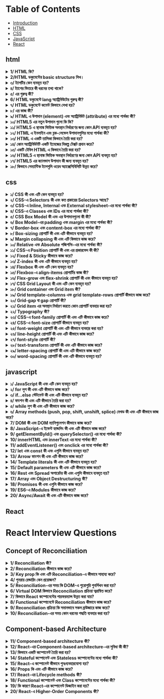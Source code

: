 # Table of Contents

- [Introduction](#introduction)
- [HTML](#html)
- [CSS](#css)
- [JavaScript](#javascript)
- [React](#React)

## html
<details>
  <summary><strong>1/ HTML কি?</strong></summary>
  <p>উত্তর : HTML এর পুর্ণরুপ হল HyperText Markup Language. এটি ওয়েব পেইজ তৈরি এবং গঠন করার জন্য ব্যবহৃত একটি মার্কআপ ভাষা। 
  HTML মুলত ওয়েবপেইজের বিষয়বস্তু যেমন পাঠ্য, চিত্র, লিঙ্ক, এবং অন্যান্য মিডিয়া উপাদানগুলি নির্ধারণ করতে ব্যবহৃত হয়। HTML কোডটি ট্যাগ এবং অ্যাট্রিবিউটের সমন্বয়ে গঠিত, যা ব্রাউজারকে বলে দেয় কীভাবে একটি ওয়েবপেইজ বিভিন্ন অংশ প্রদর্শন করতে হবে। HTML একটি স্ট্যাটিক ভাষা, অর্থাৎ এটি ওয়েবপেইজ স্থায়ী গঠন এবং বিষয়বস্তু নির্ধারণ করে। 
  </p>
</details>

<details>
  <summary><strong>2/HTML ডকুমেন্টের basic structure লিখ।</strong></summary>
  <p>উত্তর :  

                <!DOCTYPE html>
                <html lang="en">
                <head>
                    <meta charset="UTF-8">
                    <meta name="viewport" content="width=device-width, initial-scale=1.0">
                    <title>Document Title</title>
                </head>
                <body>
                    <h1>Welcome to HTML</h1>
                    <p>This is a basic HTML document structure.</p>
                </body>
                </html></p>
</details>


<details>
  <summary><strong>৩/ <!DOCTYPE html> ট্যাগটির কেন ব্যবহৃত হয়?</strong></summary>
  <p> উত্তর : <!DOCTYPE html> ট্যাগটি ব্রাউজারকে জানায় যে ডকুমেন্টটি HTML5 ভাষায় লেখা হয়েছে। এটি ব্রাউজারকে ডকুমেন্টটি সঠিকভাবে এবং স্ট্যান্ডার্ড মোডে রেন্ডার করতে সহায়তা করে।</p>
</details>

<details>
  <summary><strong>৪/ <head> ট্যাগের ভিতরে কী ধরনের তথ্য থাকে?</strong></summary>
  <p> উত্তর : <head> ট্যাগের ভিতরে থাকে মেটা-তথ্য যেমন চরসেট(charset), ভিউপোর্ট সেটিংস, শিরোনাম, এবং স্টাইলশিট এবং স্ক্রিপ্ট লিঙ্ক।</p>
</details>

<details>
  <summary><strong>৫/ <meta charset="UTF-8"> এর গুরুত্ব কী?</strong></summary>
  <p> উত্তর :<meta charset="UTF-8"> ডকুমেন্টের চরসেট(charset) নির্ধারণ করে যা ইউনিকোড ব্যবহার করে। এটি নিশ্চিত করে যে ডকুমেন্টে বিভিন্ন ভাষার বিশেষ অক্ষরগুলি সঠিকভাবে প্রদর্শিত হবে।</p>
</details>
<details>
  <summary><strong>6/ HTML ডকুমেন্টে lang অ্যাট্রিবিউটের গুরুত্ব কী?</strong></summary>
  <p> উত্তর :lang অ্যাট্রিবিউটটি ডকুমেন্টের ভাষা নির্ধারণ করে যা ব্রাউজার এবং স্ক্রিন রিডারগুলির জন্য উপকারী। এটি সার্চ ইঞ্জিন অপটিমাইজেশনেও সহায়ক।</p>
</details>
<details>
  <summary><strong>৭/ HTML ডকুমেন্টে কমেন্ট কিভাবে লেখা হয়?</strong></summary>
  <p> উত্তর : HTML ডকুমেন্টে কমেন্ট লেখার জন্য নিচের ফরম্যাট ব্যবহার করা হয়:
	                              <!-- এটি একটি কমেন্ট -->
HTML কমেন্ট শুরু হয় <!-- দিয়ে এবং শেষ হয় --> দিয়ে।এই দুটি চিহ্নের মধ্যে যা কিছু লেখা হয়, তা ব্রাউজার ব্যবহারকারীকে দেখানো হয় না।</p>
</details>
<details>
  <summary><strong>৮/<metaname="viewport" content="width=device-width, initial-scale=1.0"> এর কাজ কী?</strong></summary>
  <p> উত্তর : এই <meta> ট্যাগটি মোবাইল ডিভাইসে ডকুমেন্টের স্কেলিং এবং প্রস্থ নিয়ন্ত্রণ করে, যা রেস্পন্সিভ ডিজাইনের জন্য অত্যন্ত গুরুত্বপূর্ণ।</p>
</details>
<details>
  <summary><strong>৯/ HTML এ উপাদান (element) এবং অ্যাট্রিবিউট (attribute) এর মধ্যে পার্থক্য কী?</strong></summary>
  <p>উত্তর : 

                        উপাদান (Element):
                        সংজ্ঞা: HTML ডকুমেন্টের বিল্ডিং ব্লক। এটি একটি শুরু ট্যাগ, বিষয়বস্তু, এবং একটি শেষ ট্যাগ নিয়ে গঠিত।
                        উদাহরণ: <p>এই একটি প্যারাগ্রাফ।</p>
                        এখানে <p> শুরু ট্যাগ, এই একটি প্যারাগ্রাফ। বিষয়বস্তু, এবং </p> শেষ ট্যাগ।
                        প্রকারভেদ:
                        ব্লক লেভেল উপাদান: <div>, <p>, <h1>, ইত্যাদি।
                        ইনলাইন উপাদান: <span>, <a>, <img>, ইত্যাদি।
                        অ্যাট্রিবিউট (Attribute):
                        সংজ্ঞা: HTML উপাদানগুলির অতিরিক্ত তথ্য প্রদান করে। এগুলি শুরু ট্যাগে নির্দিষ্ট করা হয় এবং সাধারণত নাম-মান জোড়া আকারে থাকে।
                        উদাহরণ: <a href="https://www.example.com" target="_blank">Visit Example</a>
                        এখানে href এবং target অ্যাট্রিবিউট, এবং তাদের মান যথাক্রমে "https://www.example.com" এবং "_blank"।</p>
</details>
<details>
  <summary><strong>১০/  HTML5 এর নতুন উপাদান গুলো কি কি?</strong></summary>
  <p>উত্তর : HTML5 এর নতুন উপাদানগুলোর নাম:
  <ul>
    <li><code>&lt;article&gt;</code></li>
    <li><code>&lt;section&gt;</code></li>
    <li><code>&lt;nav&gt;</code></li>
    <li><code>&lt;aside&gt;</code></li>
    <li><code>&lt;header&gt;</code></li>
    <li><code>&lt;footer&gt;</code></li>
    <li><code>&lt;main&gt;</code></li>
    <li><code>&lt;figure&gt;</code></li>
    <li><code>&lt;figcaption&gt;</code></li>
    <li><code>&lt;mark&gt;</code></li>
    <li><code>&lt;time&gt;</code></li>
    <li><code>&lt;progress&gt;</code></li>
    <li><code>&lt;meter&gt;</code></li>
    <li><code>&lt;summary&gt;</code></li>
    <li><code>&lt;details&gt;</code></li>
  </ul>
  </p>
</details>

<details>
  <summary><strong>১১/ HTML5 এ স্থানাঙ্ক ভিত্তিক অবস্থান নির্ধারণের জন্য কোন API ব্যবহৃত হয়? </strong></summary>
  <p>উত্তর: জিওলোকেশন API।</p>
</details>
<details>
  <summary><strong>১২/ HTML এ ইনলাইন এবং ব্লক-লেভেল উপাদানগুলির মধ্যে পার্থক্য কী?</strong></summary>
  <p>উত্তর : 
  </p>
  <p><strong>ইনলাইন উপাদান (Inline Elements):</strong></p>
  <ul>
    <li>সংজ্ঞা: ইনলাইন উপাদানগুলি একটি লাইনের মধ্যে থাকে এবং শুধুমাত্র যতটুকু প্রয়োজন ততটুকু জায়গা নেয়।</li>
    <li>ডিসপ্লে প্রপার্টি: <code>display: inline;</code></li>
    <li>লাইনের পরিবর্তন: ইনলাইন উপাদানগুলি নতুন লাইন শুরু করে না।</li>
    <li>আনুষঙ্গিক উপাদান: ইনলাইন উপাদানগুলির মধ্যে শুধুমাত্র ইনলাইন বা টেক্সট উপাদান থাকতে পারে।</li>
    <li>উদাহরণ: <code>&lt;span&gt;</code>, <code>&lt;a&gt;</code>, <code>&lt;img&gt;</code>, <code>&lt;strong&gt;</code>, <code>&lt;em&gt;</code></li>
    <li>স্টাইলিং: ইনলাইন উপাদানগুলির প্রস্থ বা উচ্চতা পরিবর্তন করা যায় না।</li>
  </ul>
  <p><strong>ব্লক-লেভেল উপাদান (Block-level Elements):</strong></p>
  <ul>
    <li>সংজ্ঞা: ব্লক-লেভেল উপাদানগুলি একটি সম্পূর্ণ লাইনের জায়গা নেয় এবং নতুন লাইন শুরু করে।</li>
    <li>ডিসপ্লে প্রপার্টি: <code>display: block;</code></li>
    <li>লাইনের পরিবর্তন: প্রতিটি ব্লক-লেভেল উপাদান নতুন লাইন শুরু করে।</li>
    <li>আনুষঙ্গিক উপাদান: ব্লক-লেভেল উপাদানগুলির মধ্যে অন্যান্য ব্লক-লেভেল বা ইনলাইন উপাদান থাকতে পারে।</li>
    <li>উদাহরণ: <code>&lt;div&gt;</code>, <code>&lt;p&gt;</code>, <code>&lt;h1&gt;</code> - <code>&lt;h6&gt;</code>, <code>&lt;ul&gt;</code>, <code>&lt;ol&gt;</code>, <code>&lt;li&gt;</code></li>
    <li>স্টাইলিং: ব্লক-লেভেল উপাদানগুলির প্রস্থ এবং উচ্চতা পরিবর্তন করা যায়।</li>
  </ul>
</details>

<details>
  <summary><strong>১৩/ HTML এ একটি তালিকা কিভাবে তৈরি করা হয়?</strong></summary>
  <p>উত্তর: একটি আনঅর্ডারড তালিকার জন্য <code>&lt;ul&gt;</code> এবং <code>&lt;li&gt;</code>, এবং একটি অর্ডারড তালিকার জন্য <code>&lt;ol&gt;</code> এবং <code>&lt;li&gt;</code> ট্যাগ ব্যবহার করা হয়।</p>
</details>

<details>
  <summary><strong>১৪/ কোন অ্যাট্রিবিউটটি একটি ইমেজের বিকল্প টেক্সট প্রদান করে?</strong></summary>
  <p>উত্তর: <code>alt</code> অ্যাট্রিবিউট।</p>
</details>

<details>
  <summary><strong>১৫/ একটি টেবিল HTML এ কিভাবে তৈরি করা হয়?</strong></summary>
  <p>উত্তর: <code>&lt;table&gt;</code>, <code>&lt;tr&gt;</code>, <code>&lt;td&gt;</code>, <code>&lt;th&gt;</code> ট্যাগগুলি ব্যবহার করে।</p>
  <table>
    <tr>
      <th>নাম</th>
      <th>বয়স</th>
      <th>শহর</th>
    </tr>
    <tr>
      <td>আহমেদ</td>
      <td>২৫</td>
      <td>ঢাকা</td>
    </tr>
    <tr>
      <td>সারা</td>
      <td>২২</td>
      <td>চট্টগ্রাম</td>
    </tr>
  </table>
</details>
<details>
  <summary><strong>১৬/ HTML5 এ স্থানাঙ্ক ভিত্তিক অবস্থান নির্ধারণের জন্য কোন API ব্যবহৃত হয়?</strong></summary>
  <p>উত্তর: জিওলোকেশন API।</p>
</details>

<details>
  <summary><strong>১৭/ HTML5 এর ক্যানভাস উপাদান কী জন্য ব্যবহৃত হয়?</strong></summary>
  <p>উত্তর: 2D গ্রাফিক্স এবং অ্যানিমেশন আঁকতে।</p>
</details>

<details>
  <summary><strong>১৮/ কিভাবে সেম্যান্টিক ট্যাগগুলি ওয়েব অ্যাক্সেসিবিলিটি উন্নত করে?</strong></summary>
  <p>উত্তর: 
    সেম্যান্টিক ট্যাগগুলি ওয়েব অ্যাক্সেসিবিলিটি উন্নত করে বিভিন্ন উপায়ে, যার মধ্যে রয়েছে:
  </p>
  <ul>
    <li><strong>স্ক্রিন রিডারের জন্য ওয়েবসাইটের কাঠামো স্পষ্ট করা:</strong> সেম্যান্টিক ট্যাগগুলি স্ক্রিন রিডারকে বলে যে ওয়েবপৃষ্ঠার বিভিন্ন অংশ কী কাজ করে। উদাহরণস্বরূপ, একটি <code>&lt;h1&gt;</code> ট্যাগ স্ক্রিন রিডারকে বলে যে এটি একটি শিরোনাম, যখন একটি <code>&lt;p&gt;</code> ট্যাগ স্ক্রিন রিডারকে বলে যে এটি একটি অনুচ্ছেদ। এটি ব্যবহারকারীদের ওয়েবপৃষ্ঠার বিষয়বস্তু আরও সহজে বুঝতে এবং নেভিগেট করতে সাহায্য করে।</li>
    <li><strong>সার্চ ইঞ্জিন অপ্টিমাইজেশন (SEO) উন্নত করা:</strong> সেম্যান্টিক ট্যাগগুলি সার্চ ইঞ্জিনগুলিকে বুঝতে সাহায্য করে যে ওয়েবপৃষ্ঠাটি কিসের সম্পর্কে। এটি ওয়েবসাইটটিকে প্রাসঙ্গিক অনুসন্ধানের ফলাফলে বৃদ্ধি করতে সাহায্য করে।</li>
    <li><strong>সহজেই বোঝার জন্য ওয়েবসাইট তৈরি করা:</strong> সেম্যান্টিক ট্যাগগুলি ব্যবহার করার ফলে ওয়েবসাইটগুলি আরও সহজে বোঝা যায়, এমনকি যারা HTML বা CSS-এর সাথে পরিচিত নন। এটি বিভিন্ন দক্ষতা স্তরের ব্যবহারকারীদের জন্য ওয়েবসাইটগুলি আরও অ্যাক্সেসযোগ্য করে তোলে।</li>
  </ul>
  <p>সেম্যান্টিক ট্যাগগুলির কিছু নির্দিষ্ট উদাহরণ যা ওয়েব অ্যাক্সেসিবিলিটি উন্নত করতে ব্যবহার করা যেতে পারে তার মধ্যে রয়েছে:</p>
  <ul>
    <li><code>&lt;h1&gt;</code> থেকে <code>&lt;h6&gt;</code>: শিরোনামগুলি নির্দেশ করতে।</li>
    <li><code>&lt;p&gt;</code>: অনুচ্ছেদগুলি নির্দেশ করতে।</li>
    <li><code>&lt;a&gt;</code>: হাইপারলিঙ্কগুলি নির্দেশ করতে।</li>
    <li><code>&lt;img&gt;</code>: চিত্রগুলি নির্দেশ করতে।</li>
    <li><code>&lt;table&gt;</code>: সারণিগুলি নির্দেশ করতে।</li>
    <li><code>&lt;ul&gt;</code> এবং <code>&lt;ol&gt;</code>: তালিকাগুলি নির্দেশ করতে।</li>
  </ul>
  <p>সেম্যান্টিক ট্যাগগুলি ব্যবহার করা ওয়েব অ্যাক্সেসিবিলিটি উন্নত করার একটি সহজ উপায়। এগুলি ব্যবহারকারীদের জন্য ওয়েবসাইটগুলি আরও সহজে বোঝা এবং ব্যবহার করা যায় তা নিশ্চিত করতে সাহায্য করে।</p>
</details>


## css 
<details>
  <summary><strong>১/ CSS কী এবং এটি কেন ব্যবহৃত হয়?</strong></summary>
  <p>উত্তর: CSS (Cascading Style Sheets) একটি স্টাইল শীট ভাষা যা HTML বা XML (SVG, XHTML) এর মত মার্কআপ ভাষার সাথে ব্যবহৃত হয়। এটি ওয়েব পেইজের বিন্যাস নির্ধারণ করতে ব্যবহৃত হয়, যেমন রঙ, ফন্ট, এবং লেআউট।</p>
</details>

<details>
  <summary><strong>২/ CSS-এ Selectors কী এবং কত প্রকারের Selectors আছে?</strong></summary>
  <p>উত্তর: CSS-এ Selectors হল উপাদানগুলি নির্ধারণ করার উপায় যেগুলি আপনি স্টাইল করতে চান। Selectors-এর প্রকারভেদগুলি হল: Universal, Type, Class, ID, Attribute, Pseudo-class, এবং Pseudo-element।</p>
</details>

<details>
  <summary><strong>৩/ CSS-এ Inline, Internal এবং External stylesheet-এর মধ্যে পার্থক্য কী?</strong></summary>
  <p>উত্তর: Inline CSS সরাসরি HTML ট্যাগের মধ্যে লেখা হয়, Internal CSS <code>&lt;style&gt;</code> ট্যাগের মধ্যে লেখা হয় যা HTML ডকুমেন্টের <code>&lt;head&gt;</code> সেকশনে থাকে, এবং External CSS আলাদা .css ফাইলে লেখা হয় এবং HTML ডকুমেন্টে <code>&lt;link&gt;</code> ট্যাগের মাধ্যমে যুক্ত করা হয়।</p>
</details>

<details>
  <summary><strong>৪/ CSS-এ Classes এবং IDs এর মধ্যে পার্থক্য কী?</strong></summary>
  <p>উত্তর: CSS-এ Classes এবং IDs-এর মধ্যে পার্থক্য হল, Classes বহু HTML উপাদানে প্রয়োগ করা যায় এবং এগুলি ‘.’ সিম্বল দিয়ে শুরু হয়। অন্যদিকে, IDs একটি HTML উপাদানে অনন্য এবং ‘#’ সিম্বল দিয়ে শুরু হয়, যা সুনির্দিষ্টভাবে একটি উপাদানকে লক্ষ্য করতে ব্যবহৃত হয়।</p>
</details>

<details>
  <summary><strong>৫/ CSS Box Model কী এবং এর উপাদানগুলো কী কী?</strong></summary>
  <p>উত্তর: CSS Box Model হল একটি মডেল যা প্রতিটি HTML উপাদানকে একটি বক্স হিসেবে দেখায়। এর উপাদানগুলো হল: Content, Padding, Border, এবং Margin।</p>
</details>

<details>
  <summary><strong>৬/ Box Model-এর padding এবং margin এর মধ্যে পার্থক্য কী?</strong></summary>
  <p>উত্তর: Padding হল উপাদানের ভিতরের অংশ এবং বর্ডারের মধ্যে ফাঁকা জায়গা, আর Margin হল উপাদানের বর্ডার এবং বাইরের অংশের মধ্যে ফাঁকা জায়গা।</p>
</details>

<details>
  <summary><strong>৭/ Border-box এবং content-box এর মধ্যে পার্থক্য কী?</strong></summary>
  <p>উত্তর: Border-box এ, padding এবং border উপাদানের মোট প্রস্থ এবং উচ্চতায় অন্তর্ভুক্ত হয়। Content-box এ, প্রস্থ এবং উচ্চতা কেবলমাত্র উপাদানের বিষয়বস্তু পর্যন্ত সীমাবদ্ধ থাকে, padding এবং border অতিরিক্ত যোগ করা হয়।</p>
</details>

<details>
  <summary><strong>৮/ Box-sizing প্রোপার্টি কী এবং এটি কীভাবে ব্যবহৃত হয়?</strong></summary>
  <p>উত্তর: Box-sizing প্রোপার্টি বক্স মডেল নির্ধারণ করে যে কিভাবে উপাদানের প্রস্থ এবং উচ্চতা গণনা করা হবে। এটি দুটি মান গ্রহণ করে: content-box এবং border-box।</p>
</details>

<details>
  <summary><strong>৯/ Margin collapsing কী এবং এটি কিভাবে কাজ করে?</strong></summary>
  <p>উত্তর: Margin collapsing হল দুটি বা ততোধিক খাড়া মার্জিন একসাথে মিলিত হওয়া এবং একক মার্জিন গঠন করা। সবচেয়ে বড় মার্জিনটি বজায় থাকে এবং ছোট মার্জিনগুলি মুছে যায়।</p>
</details>

<details>
  <summary><strong>১০/ Relative এবং Absolute পজিশনিং-এর মধ্যে পার্থক্য কী?</strong></summary>
  <p>উত্তর: Relative পজিশনিং উপাদানটিকে তার স্বাভাবিক অবস্থান থেকে সরিয়ে দেয়, যেখানে Absolute পজিশনিং উপাদানটিকে তার পূর্বপুরুষের প্রথম পজিশন্ড উপাদান বা ডকুমেন্টের বডি থেকে সরিয়ে দেয়।</p>
</details>

<details>
  <summary><strong>১১/ CSS-এ Position প্রোপার্টি কী এবং এর প্রকারভেদ কী কী?</strong></summary>
  <p>উত্তর: CSS-এ Position প্রোপার্টি একটি উপাদানের অবস্থান নির্ধারণ করে। এর প্রকারভেদগুলো হল:
  <ul>
    <li>Static: ডিফল্ট পজিশনিং, উপাদান স্বাভাবিক অবস্থানে থাকে।</li>
    <li>Relative: উপাদান তার স্বাভাবিক অবস্থান থেকে স্থানান্তরিত হয়।</li>
    <li>Absolute: উপাদান তার প্রথম পজিশন্ড প্যারেন্ট থেকে স্থানান্তরিত হয়।</li>
    <li>Fixed: উপাদান ভিউপোর্টের আপেক্ষিকভাবে স্থির থাকে।</li>
    <li>Sticky: উপাদান স্ক্রল করার সময় নির্দিষ্ট অবস্থানে আটকানো থাকে।</li>
  </ul>
  </p>
</details>

<details>
  <summary><strong>১২/ Fixed & Sticky কীভাবে কাজ করে?</strong></summary>
  <p>উত্তর: Fixed পজিশনিং উপাদানটিকে ভিউপোর্টের আপেক্ষিকভাবে স্থির করে। অর্থাৎ, যখন আপনি পৃষ্ঠাটি স্ক্রল করেন, তখন এটি একই স্থানে থাকে। এটি সাধারণত ইউজার ইন্টারফেস উপাদান, যেমন ন্যাভিগেশন বারে ব্যবহৃত হয়।
  <br>
  Sticky পজিশনিং উপাদানটিকে একটি নির্দিষ্ট অবস্থানে স্থির করে, কিন্তু এটি স্ক্রল করার সময় অন্যান্য উপাদানের সাথে চলাচল করে। যখন উপাদানটি নির্দিষ্ট স্ক্রল পজিশনে পৌঁছে যায়, তখন এটি স্থির হয়ে যায়। এটি সাধারণত হেডার বা সেকশন টাইটেল তৈরি করতে ব্যবহৃত হয়।</p>
</details>

<details>
  <summary><strong>১৩/ Z-index কী এবং এটি কীভাবে ব্যবহৃত হয়?</strong></summary>
  <p>উত্তর: Z-index একটি CSS প্রোপার্টি যা উপাদানের স্ট্যাকিং অর্ডার নির্ধারণ করে। এটি শুধুমাত্র পজিশন্ড উপাদান (যেমন relative, absolute, fixed, বা sticky) এর জন্য প্রযোজ্য।
  <ul>
    <li>কিভাবে কাজ করে:</li>
    <li>Z-index এর মান যত বেশি হবে, উপাদানটি তত বেশি উপরে থাকবে।</li>
    <li>উদাহরণস্বরূপ, যদি একটি উপাদানের z-index 1 এবং অন্যটির 2 হয়, তবে দ্বিতীয়টি প্রথমটির উপরে প্রদর্শিত হবে।</li>
    <li>Z-index এর মান ইতিবাচক, নেতিবাচক বা শূন্য হতে পারে।</li>
  </ul>
  </p>
</details>

<details>
  <summary><strong>১৪/ Flexbox কী এবং এটি কেন ব্যবহৃত হয়?</strong></summary>
  <p>উত্তর: Flexbox হল CSS3 এর একটি লেআউট মডেল যা সহজে এবং দক্ষভাবে কমপ্লেক্স লেআউট গঠন করতে ব্যবহৃত হয়। এটি কন্টেইনার এবং এর CHILD উপাদানগুলোর মধ্যে স্থান এবং আলাইনমেন্ট নিয়ন্ত্রণ করতে সাহায্য করে।</p>
</details>

<details>
  <summary><strong>১৫/ Flexbox-এ align-items প্রোপার্টির কাজ কী?</strong></summary>
  <p>উত্তর: align-items প্রোপার্টি ক্রস অ্যাক্স বরাবর ফ্লেক্স আইটেমগুলির সমতল নির্ধারণ করে। এর মানগুলি হল: flex-start, flex-end, center, baseline, এবং stretch।</p>
</details>

<details>
  <summary><strong>১৬/ Flex-grow এবং flex-shrink প্রোপার্টি কী এবং কীভাবে ব্যবহৃত হয়?</strong></summary>
  <p>উত্তর:
  <ul>
    <li><strong>Flex-grow:</strong> Flex-grow প্রোপার্টি ফ্লেক্স কন্টেইনারের মধ্যে একটি ফ্লেক্স আইটেমের বৃদ্ধির হার নির্ধারণ করে। যদি কন্টেইনারে অতিরিক্ত স্থান থাকে, তবে flex-grow এর মানের ভিত্তিতে আইটেমগুলো সমানভাবে বা নির্দিষ্ট অনুপাতে স্থান গ্রহণ করে। উদাহরণস্বরূপ, যদি একটি আইটেমের flex-grow 2 এবং অন্যটির 1 হয়, তাহলে প্রথমটি দ্বিতীয়টির চেয়ে দ্বিগুণ স্থান নেবে।</li>
    <li><strong>Flex-shrink:</strong> Flex-shrink প্রোপার্টি ফ্লেক্স আইটেমের সংকোচনের হার নির্ধারণ করে যখন কন্টেইনারে স্থান কম থাকে। এটি কন্টেইনারের মোট প্রস্থ বা উচ্চতার তুলনায় আইটেমগুলোকে সংকোচন করতে সাহায্য করে। উদাহরণস্বরূপ, যদি একটি আইটেমের flex-shrink 1 এবং অন্যটির 2 হয়, তাহলে দ্বিতীয় আইটেমটি প্রথমটির তুলনায় দ্বিগুণ হারে সংকুচিত হবে।</li>
  </ul>
  </p>
</details>

<details>
  <summary><strong>১৭/ CSS Grid Layout কী এবং এটি কেন ব্যবহৃত হয়?</strong></summary>
  <p>উত্তর: CSS Grid Layout হল একটি 2D লেআউট মডেল যা কমপ্লেক্স লেআউট তৈরি করতে ব্যবহৃত হয়। এটি কন্টেইনার এবং এর child উপাদানগুলির জন্য কলাম এবং সারি তৈরি করতে সাহায্য করে।</p>
</details>

<details>
  <summary><strong>১৮/ Grid container এবং Grid item কী?</strong></summary>
  <p>উত্তর: Grid container হল একটি উপাদান যা display: grid বা display: inline-grid প্রোপার্টি ব্যবহার করে। Grid items হল সেই উপাদানের সরাসরি সন্তান উপাদানগুলি।</p>
</details>

<details>
  <summary><strong>১৯/ Grid template-columns এবং grid template-rows প্রোপার্টি কীভাবে কাজ করে?</strong></summary>
  <p>উত্তর: grid-template-columns এবং grid-template-rows প্রোপার্টি Grid কন্টেইনারের কলাম এবং সারির সংখ্যা এবং আকার নির্ধারণ করে।</p>
</details>

<details>
  <summary><strong>২০/ Grid-gap বা gap প্রোপার্টি কী?</strong></summary>
  <p>উত্তর: Grid-gap বা gap প্রোপার্টি Grid items এর মধ্যে ফাঁকা স্থান নির্ধারণ করে। এটি কলাম এবং সারির মধ্যে স্থান যোগ করতে ব্যবহৃত হয়।</p>
</details>

<details>
  <summary><strong>২১/ Grid item এর অবস্থান নির্ধারণ করতে কোন প্রোপার্টি ব্যবহার করা হয়?</strong></summary>
  <p>উত্তর: Grid item এর অবস্থান নির্ধারণ করতে grid-column এবং grid-row প্রোপার্টি ব্যবহার করা হয়। Grid-column প্রোপার্টি আইটেমটির কোন কলাম থেকে শুরু এবং কোন কলামে শেষ হবে তা নির্ধারণ করে। Grid-row প্রোপার্টি আইটেমটির কোন সারি থেকে শুরু এবং কোন সারিতে শেষ হবে তা নির্ধারণ করে।</p>
</details>

<details>
  <summary><strong>২২/ Typography কী?</strong></summary>
  <p>উত্তর: Typography হল টেক্সটের ডিজাইন এবং স্টাইলিংয়ের প্রক্রিয়া। এটি টেক্সটের ফন্ট, আকার, লাইন স্পেসিং, এবং অন্যান্য বৈশিষ্ট্য নির্ধারণ করে যা ওয়েব পৃষ্ঠায় টেক্সটের চেহারা ও পাঠযোগ্যতা প্রভাবিত করে।</p>
</details>

<details>
  <summary><strong>২৩/ CSS-এ font-family প্রোপার্টি কী এবং এটি কীভাবে কাজ করে?</strong></summary>
  <p>উত্তর: font-family প্রোপার্টি একটি টেক্সটের জন্য ব্যবহৃত ফন্ট নির্ধারণ করে। এটি ফন্টের নামের একটি তালিকা গ্রহণ করে, যেখানে প্রথম উপলব্ধ ফন্টটি প্রয়োগ করা হয়। উদাহরণ: <code>font-family: Arial, sans-serif;</code></p>
</details>

<details>
  <summary><strong>২৪/ CSS-এ font-size প্রোপার্টি কীভাবে ব্যবহৃত হয়?</strong></summary>
  <p>উত্তর: font-size প্রোপার্টি টেক্সটের আকার নির্ধারণ করে। এটি বিভিন্ন ইউনিটে দেওয়া যেতে পারে, যেমন পিক্সেল(px), এম(em), রিম(rem), শতাংশ(%), বা পয়েন্ট(pt)। উদাহরণ: <code>font-size: 16px;</code></p>
</details>

<details>
  <summary><strong>২৫/ font-weight প্রোপার্টি কী এবং এটি কীভাবে ব্যবহার করা হয়?</strong></summary>
  <p>উত্তর: font-weight প্রোপার্টি টেক্সটের বোল্ডনেস নির্ধারণ করে। এটি বিভিন্ন মান নিতে পারে, যেমন normal, bold, বা নির্দিষ্ট সংখ্যাসূচক মান (100 থেকে 900 পর্যন্ত)। উদাহরণ: <code>font-weight: bold;</code></p>
</details>

<details>
  <summary><strong>২৬/ line-height প্রোপার্টি কী এবং এটি কীভাবে কাজ করে?</strong></summary>
  <p>উত্তর: line-height প্রোপার্টি লাইনের উচ্চতা নির্ধারণ করে, যা লাইনগুলির মধ্যে স্পেসিং নিয়ন্ত্রণ করে। এটি সাধারণত ফন্ট সাইজের একটি গুণক হিসাবে ব্যবহৃত হয়। উদাহরণ: <code>line-height: 1.5;</code></p>
</details>

<details>
  <summary><strong>২৭/ font-style প্রোপার্টি কী?</strong></summary>
  <p>উত্তর: font-style প্রোপার্টি টেক্সটের স্টাইল নির্ধারণ করে, যেমন normal, italic, এবং oblique। উদাহরণ: <code>font-style: italic;</code></p>
</details>

<details>
  <summary><strong>২৮/ text-transform প্রোপার্টি কী এবং এটি কীভাবে কাজ করে?</strong></summary>
  <p>উত্তর: text-transform প্রোপার্টি টেক্সটের অক্ষরের কেস পরিবর্তন করে। এর মানগুলি হল: capitalize, uppercase, lowercase, এবং none। উদাহরণ: <code>text-transform: uppercase;</code></p>
</details>

<details>
  <summary><strong>২৯/ letter-spacing প্রোপার্টি কী এবং এটি কীভাবে কাজ করে?</strong></summary>
  <p>উত্তর: letter-spacing প্রোপার্টি টেক্সটের অক্ষরগুলির মধ্যে ফাঁকা স্থান নির্ধারণ করে। এটি পজিটিভ বা নেগেটিভ মান নিতে পারে। উদাহরণ: <code>letter-spacing: 2px;</code></p>
</details>

<details>
  <summary><strong>৩০/ word-spacing প্রোপার্টি কী এবং এটি কীভাবে ব্যবহৃত হয়?</strong></summary>
  <p>উত্তর: word-spacing প্রোপার্টি টেক্সটের শব্দগুলির মধ্যে ফাঁকা স্থান নির্ধারণ করে। এটি টেক্সটের পাঠযোগ্যতা উন্নত করতে ব্যবহৃত হয়। উদাহরণ: <code>word-spacing: 4px;</code></p>
</details>

## javascript

<details>
  <summary><strong>১/ JavaScript কী এবং এটি কেন ব্যবহৃত হয়?</strong></summary>
  <p>উত্তর: JavaScript একটি প্রোগ্রামিং ভাষা যা ওয়েবসাইটে ইন্টারঅ্যাকটিভ কনটেন্ট যুক্ত করতে ব্যবহৃত হয়। এটি HTML এবং CSS এর সাথে ব্যবহৃত হয়, ডাইনামিক ওয়েব পেজ তৈরি করতে এবং ব্যবহারকারীর সাথে ইন্টারঅ্যাকশন পরিচালনা করতে।</p>
</details>

<details>
  <summary><strong>২/ for লুপ কী এবং এটি কীভাবে কাজ করে?</strong></summary>
  <p>উত্তর: for লুপ একটি নির্দিষ্ট সংখ্যক বার কোড এক্সিকিউট করার জন্য ব্যবহৃত হয়। এটি সাধারণত পুনরাবৃত্তিমূলক কাজগুলির জন্য ব্যবহৃত হয়, যেখানে একটি কাউন্টার ভেরিয়েবল ব্যবহার করে লুপের প্রতিটি পুনরাবৃত্তি ট্র্যাক করা হয়।
  <pre>
  <code>
  for (initialization; condition; increment/decrement) {
      // কোড ব্লক যা এক্সিকিউট হবে
  }
  </code>
  </pre>
  কীভাবে কাজ করে:
  <ul>
    <li><strong>Initialization (শুরু):</strong> এটি লুপের কাউন্টার ভেরিয়েবল সেট আপ করে। এটি লুপের শুরুতে একবার এক্সিকিউট হয়।</li>
    <li><strong>Condition (শর্ত):</strong> প্রতিটি পুনরাবৃত্তির আগে এই শর্তটি চেক করা হয়। যদি শর্তটি সত্য হয়, তবে লুপটি চলতে থাকে। যদি শর্তটি মিথ্যা হয়, তবে লুপটি থেমে যায়।</li>
    <li><strong>Increment/Decrement (বৃদ্ধি/হ্রাস):</strong> প্রতিটি পুনরাবৃত্তির পরে কাউন্টার ভেরিয়েবলটি বৃদ্ধি বা হ্রাস করা হয়।</li>
    <li><strong>Code Block (কোড ব্লক):</strong> লুপের প্রতিটি পুনরাবৃত্তিতে এই কোড ব্লকটি এক্সিকিউট হয়।</li>
  </ul>
  </p>
</details>

<details>
  <summary><strong>৩/ if...else স্টেটমেন্ট কী এবং এটি কীভাবে ব্যবহৃত হয়?</strong></summary>
  <p>উত্তর: if...else স্টেটমেন্ট হল শর্তসাপেক্ষ লজিক্যাল স্টেটমেন্ট যা একটি শর্ত (condition) পরীক্ষা করে এবং সেই শর্তটি সত্য (true) হলে একটি কোড ব্লক এবং মিথ্যা (false) হলে অন্য একটি কোড ব্লক এক্সিকিউট করে। এটি প্রোগ্রামিংয়ে নির্দিষ্ট শর্ত অনুযায়ী বিভিন্ন ক্রিয়া সম্পাদনের জন্য ব্যবহৃত হয়।
  <pre>
  <code>
  if (condition) {
      // কোড ব্লক যা এক্সিকিউট হবে যদি condition সত্য হয়
  } else {
      // কোড ব্লক যা এক্সিকিউট হবে যদি condition মিথ্যা হয়
  }
  </code>
  </pre>
  কীভাবে কাজ করে:
  <ul>
    <li><strong>condition:</strong> এটি একটি এক্সপ্রেশন যা true বা false এ মূল্যায়ন করা হয়।</li>
    <li>যদি condition সত্য হয় (true), তবে if ব্লকের কোড এক্সিকিউট হয়।</li>
    <li>যদি condition মিথ্যা হয় (false), তবে else ব্লকের কোড এক্সিকিউট হয়।</li>
  </ul>
  </p>
</details>

<details>
  <summary><strong>৪/ ফাংশন কী এবং এটি কীভাবে তৈরি করা হয়?</strong></summary>
  <p>উত্তর: ফাংশন হল কোডের একটি পুনর্ব্যবহারযোগ্য ব্লক যা একটি নির্দিষ্ট কাজ সম্পন্ন করে। এটি function কীওয়ার্ড ব্যবহার করে তৈরি করা হয়। উদাহরণ:
  <pre>
  <code>
  function greet(name) {
      return `Hello, ${name}!`;
  }
  </code>
  </pre>
  </p>
</details>

<details>
  <summary><strong>৫/ while লুপ কী এবং এটি কীভাবে কাজ করে?</strong></summary>
  <p>উত্তর: while লুপ একটি কন্ডিশনাল লুপ যা শর্ত (condition) সত্য (true) থাকলে কোড ব্লক বারবার এক্সিকিউট করে। এটি সাধারণত ব্যবহার করা হয় যখন লুপের পুনরাবৃত্তি সংখ্যা পূর্বনির্ধারিত নয়।
  <pre>
  <code>
  let i = 0;
  while (i < 5) {
      console.log(i);
      i++;
  }
  </code>
  </pre>
  কীভাবে কাজ করে:
  <ul>
    <li>condition পরীক্ষা করা হয়।</li>
    <li>যদি condition সত্য হয়, কোড ব্লক এক্সিকিউট হয়।</li>
    <li>এরপর পুনরায় condition পরীক্ষা করা হয়।</li>
    <li>শর্ত মিথ্যা হলে লুপটি থামে।</li>
  </ul>
  </p>
</details>

<details>
  <summary><strong>৬/ Array methods (push, pop, shift, unshift, splice) মেথড কী এবং এটি কীভাবে কাজ করে?</strong></summary>
  <p>উত্তর:
  <ul>
    <li><strong>push():</strong> মেথড একটি অ্যারের শেষে একটি বা একাধিক উপাদান যোগ করে এবং অ্যারের নতুন দৈর্ঘ্য ফেরত দেয়। উদাহরণ:
    <pre>
    <code>
    let fruits = ["apple", "banana"];
    fruits.push("orange");
    </code>
    </pre>
    </li>
    <li><strong>pop():</strong> মেথড একটি অ্যারের শেষ উপাদানটি সরিয়ে ফেলে এবং সেই উপাদানটি ফেরত দেয়। উদাহরণ:
    <pre>
    <code>
    let fruits = ["apple", "banana", "orange"];
    let lastFruit = fruits.pop();
    </code>
    </pre>
    </li>
    <li><strong>shift():</strong> মেথড একটি অ্যারের প্রথম উপাদানটি সরিয়ে ফেলে এবং সেই উপাদানটি ফেরত দেয়। উদাহরণ:
    <pre>
    <code>
    let fruits = ["apple", "banana", "orange"];
    let firstFruit = fruits.shift();
    </code>
    </pre>
    </li>
    <li><strong>unshift():</strong> মেথড একটি অ্যারের শুরুতে একটি বা একাধিক উপাদান যোগ করে এবং অ্যারের নতুন দৈর্ঘ্য ফেরত দেয়। উদাহরণ:
    <pre>
    <code>
    let fruits = ["banana", "orange"];
    fruits.unshift("apple");
    </code>
    </pre>
    </li>
    <li><strong>splice():</strong> মেথড একটি অ্যারের নির্দিষ্ট অবস্থানে উপাদান যোগ বা সরাতে ব্যবহৃত হয়। এটি উপাদান সরিয়ে ফেলে এবং নতুন উপাদান যোগ করতে পারে। উদাহরণ:
    <pre>
    <code>
    let fruits = ["apple", "banana", "orange"];
    fruits.splice(1, 1, "kiwi");
    </code>
    </pre>
    </li>
  </ul>
  </p>
</details>

<details>
  <summary><strong>7/ DOM কী এবং DOM ম্যানিপুলেশন কীভাবে কাজ করে?</strong></summary>
  <p>
    DOM (Document Object Model) হল একটি কাঠামোগত উপস্থাপন যা HTML বা XML ডকুমেন্টকে একটি অবজেক্ট হিসেবে বর্ণনা করে। DOM ব্যবহার করে JavaScript ডকুমেন্টের বিভিন্ন উপাদান (elements) এবং বৈশিষ্ট্য (attributes) পরিবর্তন, যোগ, অথবা মুছে ফেলতে পারে।
  </p>
  <p><strong>DOM ম্যানিপুলেশন কীভাবে কাজ করে:</strong></p>
  <ul>
    <li>
      <strong>DOM অ্যাক্সেস:</strong> JavaScript ডকুমেন্টের উপাদানগুলিতে অ্যাক্সেস করতে বিভিন্ন মেথড ব্যবহার করে, যেমন <code>getElementById()</code>, <code>getElementsByClassName()</code>, এবং <code>querySelector()</code>.
      <p><strong>উদাহরণ:</strong></p>
      <pre><code>document.getElementById("myElement").innerText = "New Text";</code></pre>
    </li>
    <li>
      <strong>উপাদান পরিবর্তন:</strong> একটি উপাদানের বিষয়বস্তু (content) পরিবর্তন করতে <code>innerHTML</code>, <code>innerText</code>, অথবা <code>textContent</code> ব্যবহার করা হয়।
      <p><strong>উদাহরণ:</strong></p>
      <pre><code>document.getElementById("myElement").innerText = "New Text";</code></pre>
    </li>
    <li>
      <strong>স্টাইল পরিবর্তন:</strong> CSS স্টাইল পরিবর্তন করতে <code>style</code> প্রোপার্টি ব্যবহার করা হয়।
      <p><strong>উদাহরণ:</strong></p>
      <pre><code>document.getElementById("myElement").style.color = "red";</code></pre>
    </li>
    <li>
      <strong>নতুন উপাদান যোগ করা:</strong> নতুন HTML উপাদান তৈরি করে এবং এটি DOM এ যুক্ত করতে <code>createElement()</code> এবং <code>appendChild()</code> ব্যবহার করা হয়।
      <p><strong>উদাহরণ:</strong></p>
      <pre><code>let newDiv = document.createElement("div");
newDiv.innerText = "This is a new div!";
document.body.appendChild(newDiv);</code></pre>
    </li>
    <li>
      <strong>ইভেন্ট হ্যান্ডলিং:</strong> DOM ম্যানিপুলেশন ব্যবহার করে ইভেন্ট লিসনার যোগ করা হয়, যেমন ক্লিক ইভেন্ট।
      <p><strong>উদাহরণ:</strong></p>
      <pre><code>document.getElementById("myButton").addEventListener("click", function() {
    alert("Button clicked!");
});</code></pre>
    </li>
  </ul>
</details>

<details>
  <summary><strong>8/ JavaScript-এ ইভেন্ট হ্যান্ডলিং কী এবং এটি কীভাবে কাজ করে?</strong></summary>
  <p>
    ইভেন্ট হ্যান্ডলিং হল একটি প্রক্রিয়া যা ব্যবহারকারীর কার্যকলাপ (যেমন ক্লিক, কীবোর্ড প্রেস, মাউস হভার ইত্যাদি) অনুযায়ী JavaScript কোড এক্সিকিউট করতে ব্যবহৃত হয়। এটি ওয়েব পেজের ইন্টারঅ্যাকটিভিটি এবং ব্যবহারকারীর অভিজ্ঞতা উন্নত করতে সাহায্য করে।
  </p>
  <p><strong>কীভাবে কাজ করে:</strong></p>
  <ul>
    <li>
      <strong>ইভেন্ট Listener যোগ করা:</strong> HTML উপাদানে একটি ইভেন্ট Listener যোগ করা হয় যা নির্দিষ্ট ইভেন্ট সংঘটিত হলে একটি ফাংশন কার্যকর করবে।
      <p><strong>উদাহরণ:</strong></p>
      <pre><code>document.getElementById("myButton").addEventListener("click", function() {
    alert("Button clicked!");
});</code></pre>
    </li>
    <li>
      <strong>ইভেন্ট টাইপ:</strong> বিভিন্ন ধরনের ইভেন্ট আছে, যেমন:
      <ul>
        <li><code>click</code>: একটি উপাদানে ক্লিক করলে।</li>
        <li><code>mouseover</code>: মাউস উপাদানের উপর এলে।</li>
        <li><code>keydown</code>: কীবোর্ডের কী প্রেস করলে।</li>
      </ul>
    </li>
    <li>
      <strong>ইভেন্ট অবজেক্ট:</strong> যখন একটি ইভেন্ট সংঘটিত হয়, একটি ইভেন্ট অবজেক্ট তৈরি হয় যা ইভেন্টের সম্পর্কে তথ্য ধারণ করে (যেমন কনটেক্সট, টার্গেট উপাদান ইত্যাদি)।
      <p><strong>উদাহরণ:</strong></p>
      <pre><code>document.getElementById("myButton").addEventListener("click", function(event) {
    console.log(event.target); // টার্গেট উপাদান প্রদর্শন করবে
});</code></pre>
    </li>
    <li>
      <strong>ফাংশন কার্যকর করা:</strong> যখন ইভেন্টটি সংঘটিত হয়, সংশ্লিষ্ট ফাংশনটি কার্যকর হয়, যা ব্যবহারকারীর ইন্টারঅ্যাকশনের ভিত্তিতে নির্দিষ্ট কার্যক্রম সম্পাদন করে।
    </li>
  </ul>
</details>

<details>
  <summary><strong>9/ getElementById() এবং querySelector() এর মধ্যে পার্থক্য কী?</strong></summary>
  <p>
    <strong>getElementById()</strong>: শুধুমাত্র একটি নির্দিষ্ট ID-এর জন্য ব্যবহৃত হয় এবং একটি একক HTML উপাদান ফেরত দেয়।
    <br>
    <strong>querySelector()</strong>: CSS সিলেক্টর ব্যবহার করে, একটি উপাদান ফেরত দেয় এবং যদি একাধিক উপাদান থাকে তবে প্রথমটিকে নির্বাচন করে। <code>querySelectorAll()</code> সব মিলে উপাদান ফেরত দেয়।
  </p>
</details>

<details>
  <summary><strong>10/ innerHTML এবং innerText এর মধ্যে পার্থক্য কী?</strong></summary>
  <p>
    <strong>innerHTML</strong>: HTML ট্যাগ সহ পূর্ণ HTML কনটেন্ট ফেরত দেয় এবং সেট করে।
    <br>
    <strong>innerText</strong>: শুধুমাত্র টেক্সট ফেরত দেয় এবং সেট করে, HTML ট্যাগ বাদ দিয়ে।
    <p><strong>উদাহরণ:</strong></p>
    <pre><code>let element = document.getElementById("myElement");
element.innerHTML = "<strong>Hello</strong>"; // HTML ট্যাগ অন্তর্ভুক্ত
element.innerText = "Hello"; // শুধুমাত্র টেক্সট
</code></pre>
  </p>
</details>
<details>
  <summary><strong>11/ addEventListener() এবং onclick এর মধ্যে পার্থক্য কী?</strong></summary>
  <p>
    <strong>addEventListener():</strong>
    <ul>
      <li>এটি একটি মেথড যা একাধিক ইভেন্ট লিসনার যোগ করতে দেয়। একাধিক ইভেন্ট একই উপাদানে যুক্ত করা সম্ভব।</li>
      <li>এটি বিভিন্ন ধরনের ইভেন্টের জন্য ব্যবহার করা যায় এবং কাস্টম ইভেন্টও সমর্থন করে।</li>
      <li>ইভেন্ট লিসনারগুলি মুছতে <code>removeEventListener()</code> ব্যবহার করা যায়। </li>
    </ul>
    <strong>onclick:</strong>
    <ul>
      <li>এটি একটি প্রোপার্টি যা শুধুমাত্র একটি ইভেন্ট লিসনার সংযুক্ত করে। পূর্ববর্তী লিসনার মুছে যাবে যদি নতুন একটি যুক্ত হয়।</li>
      <li>এটি শুধুমাত্র ক্লিক ইভেন্টের জন্য ব্যবহৃত হয়।</li>
    </ul>
  </p>
</details>

<details>
  <summary><strong>12/ let এবং const কী এবং এগুলি কীভাবে ব্যবহৃত হয়?</strong></summary>
  <p>
    <strong>let</strong> এবং <strong>const</strong> হল ES6 এর নতুন কীওয়ার্ড। 
    <ul>
      <li><strong>let</strong> ব্লকের স্কোপে ভেরিয়েবল ডিক্লেয়ার করতে ব্যবহৃত হয়।</li>
      <li><strong>const</strong> কনস্ট্যান্ট ভেরিয়েবল ডিক্লেয়ার করতে ব্যবহৃত হয় যা পুনরায় নির্ধারণ করা যায় না।</li>
    </ul>
  </p>
</details>

<details>
  <summary><strong>13/ Arrow ফাংশন কী এবং এটি কীভাবে কাজ করে?</strong></summary>
  <p>
    <strong>Arrow ফাংশন</strong> হল ES6 এর একটি নতুন ফাংশন সিনট্যাক্স যা সংক্ষিপ্ত এবং আরও সংক্ষিপ্ত। উদাহরণ:
    <pre><code>const add = (a, b) => a + b;</code></pre>
  </p>
</details>

<details>
  <summary><strong>14/ Template literals কী এবং এটি কীভাবে ব্যবহৃত হয়?</strong></summary>
  <p>
    <strong>Template literals</strong> হল ES6 এর একটি নতুন ফিচার যা ব্যাকটিক (<code>&grave;</code>) ব্যবহার করে স্ট্রিং ইন্টারপোলেশন এবং মাল্টি-লাইন স্ট্রিং তৈরি করতে ব্যবহৃত হয়। উদাহরণ:
    <pre><code>const name = "John";
const greeting = `Hello, ${name}!`;</code></pre>
  </p>
</details>

<details>
  <summary><strong>15/ Default parameters কী এবং এটি কীভাবে কাজ করে?</strong></summary>
  <p>
    <strong>Default parameters</strong> একটি ফাংশনের প্যারামিটারগুলির জন্য ডিফল্ট মান নির্ধারণ করে যদি কোনো মান পাস না করা হয়। উদাহরণ:
    <pre><code>function greet(name = "Guest") {
    return `Hello, ${name}!`;
}</code></pre>
  </p>
</details>

<details>
  <summary><strong>16/ Rest এবং Spread অপারেটর কী এবং এগুলি কীভাবে ব্যবহৃত হয়?</strong></summary>
  <p>
    <strong>Rest অপারেটর</strong> (<code>...</code>) ফাংশনে একটি অবশিষ্ট প্যারামিটার সংগ্রহ করতে ব্যবহৃত হয়। 
    <pre><code>function sum(...numbers) { // Rest অপারেটর
    return numbers.reduce((a, b) => a + b, 0);
}</code></pre>
    <strong>Spread অপারেটর</strong> (<code>...</code>) একটি অ্যারে বা অবজেক্টকে পৃথক উপাদানে বিস্তৃত করতে ব্যবহৃত হয়। 
    <pre><code>const arr = [1, 2, 3];
const newArr = [...arr, 4, 5]; // Spread অপারেটর</code></pre>
  </p>
</details>

<details>
  <summary><strong>17/ Array এবং Object Destructuring কী?</strong></summary>
  <p>
    <strong>Array Destructuring</strong> হল একটি সিনট্যাক্স যা JavaScript অ্যারেকে সহজে ভাঙার (extract) জন্য ব্যবহৃত হয়। এটি একটি অ্যারের উপাদানগুলোকে ভেরিয়েবল হিসাবে একসঙ্গে ঘোষণা করতে দেয়।
    <pre><code>const fruits = ["apple", "banana", "orange"];
const [first, second] = fruits;
console.log(first); // আউটপুট: apple
console.log(second); // আউটপুট: banana</code></pre>
    <strong>Object Destructuring</strong> হল একটি সিনট্যাক্স যা JavaScript অবজেক্টের প্রোপার্টিগুলোকে সহজে ভাঙার জন্য ব্যবহৃত হয়। এটি অবজেক্টের প্রোপার্টিগুলোকে ভেরিয়েবল হিসাবে একসঙ্গে ঘোষণা করতে দেয়।
    <pre><code>const person = { name: "John", age: 30 };
const { name, age } = person;
console.log(name); // আউটপুট: John
console.log(age); // আউটপুট: 30</code></pre>
  </p>
</details>

<details>
  <summary><strong>18/ Promises কী এবং এগুলি কীভাবে কাজ করে?</strong></summary>
  <p>
    <strong>Promises</strong> একটি অবজেক্ট যা ভবিষ্যতে ঘটতে পারে এমন একটি মানের প্রতিনিধিত্ব করে। এটি তিনটি অবস্থায় থাকতে পারে: Pending, Fulfilled, বা Rejected।
    <pre><code>let myPromise = new Promise((resolve, reject) => {
    // Async operation
    resolve("Success!");
});</code></pre>
  </p>
</details>

<details>
  <summary><strong>19/ ES6-এ Modules কীভাবে কাজ করে?</strong></summary>
  <p>
    <strong>ES6-এ modules</strong> কোডের পুনঃব্যবহারযোগ্য অংশ তৈরির জন্য ব্যবহৃত হয়। <code>export</code> এবং <code>import</code> কিওয়ার্ডের মাধ্যমে ফাংশন, অবজেক্ট, অথবা ভেরিয়েবল অন্য ফাইল থেকে আমদানি বা রপ্তানি করা যায়।
    <pre><code>// myModule.js
export const myFunction = () => {};

// main.js
import { myFunction } from './myModule.js';</code></pre>
  </p>
</details>

<details>
  <summary><strong>20/ Async/Await কী এবং এটি কীভাবে কাজ করে?</strong></summary>
  <p>
    <strong>Async/Await</strong> হল JavaScript-এ প্রতিশ্রুতি (Promises) এর উপর ভিত্তি করে অ্যাসিনক্রোনাস কোড লেখা সহজ করার একটি উপায়। <code>async</code> কিওয়ার্ড একটি ফাংশনকে অ্যাসিনক্রোনাস হিসেবে চিহ্নিত করে এবং <code>await</code> কিওয়ার্ড Promise-এর ফলাফল পাওয়ার জন্য ব্যবহৃত হয়, যা কোডকে সিঙ্ক্রোনাস মনে করায়।
    <pre><code>async function fetchData() {
    try {
        const response = await fetch('https://api.example.com/data');
        const data = await response.json();
        console.log(data);
    } catch (error) {
        console.error('Error fetching data:', error);
    }
}
fetchData()</code></pre>
  </p>
</details>

## React

# React Interview Questions

## Concept of Reconciliation

<details>
  <summary><strong>1/ Reconciliation কী?</strong></summary>
  <p>উত্তর: Reconciliation হল React-এর একটি প্রক্রিয়া যা উপাদানগুলির মধ্যে পার্থক্য নির্ধারণ করে এবং কেবলমাত্র পরিবর্তিত অংশগুলি DOM-এ আপডেট করে। এটি পারফরম্যান্স উন্নত করতে সাহায্য করে এবং দ্রুত UI রেন্ডারিং নিশ্চিত করে।</p>
</details>

<details>
  <summary><strong>2/ Reconciliation কীভাবে কাজ করে?</strong></summary>
  <p>উত্তর: React-এর Reconciliation প্রক্রিয়া Virtual DOM ব্যবহার করে। যখন একটি কম্পোনেন্ট আপডেট হয়, React প্রথমে Virtual DOM আপডেট করে এবং পরে মূল DOM-এ প্রয়োজনীয় পরিবর্তনগুলি প্রয়োগ করে।</p>
</details>

<details>
  <summary><strong>3/ Key prop কি এবং এটি Reconciliation-এ কীভাবে সাহায্য করে?</strong></summary>
  <p>উত্তর: Key prop একটি ইউনিক আইডেন্টিফায়ার যা React কে উপাদানগুলির মধ্যে পার্থক্য নির্ধারণ করতে সাহায্য করে। এটি তালিকা (list) উপাদানের মধ্যে দ্রুত এবং কার্যকরী আপডেট নিশ্চিত করে।</p>
</details>

<details>
  <summary><strong>4/ পুনরায় রেন্ডারিং কেন প্রয়োজন?</strong></summary>
  <p>উত্তর: পুনরায় রেন্ডারিং প্রয়োজন যখন কোন উপাদান বা কম্পোনেন্টের স্টেট বা প্রপস পরিবর্তিত হয়। এটি ব্যবহারকারীর পরিবর্তনগুলি UI তে প্রতিফলিত করতে সাহায্য করে।</p>
</details>

<details>
  <summary><strong>5/ Reconciliation-এর সময় কি DOM-এ পুরোপুরি পুনর্লিখন করা হয়?</strong></summary>
  <p>উত্তর: না, Reconciliation-এর সময় DOM সম্পূর্ণরূপে পুনর্লিখন করা হয় না। কেবলমাত্র পরিবর্তিত অংশগুলি আপডেট করা হয়।</p>
</details>

<details>
  <summary><strong>6/ Virtual DOM কিভাবে Reconciliation প্রক্রিয়া ত্বরান্বিত করে?</strong></summary>
  <p>উত্তর: Virtual DOM একটি মেমোরি-ভিত্তিক রিপ্রেজেন্টেশন যা মূল DOM-এ পরিবর্তন করার আগে সমস্ত পরিবর্তন যাচাই করতে সাহায্য করে। এটি পরিবর্তনগুলিকে একত্রিত করে এবং পরে একসাথে প্রয়োগ করে।</p>
</details>

<details>
  <summary><strong>7/ কিভাবে React কম্পোনেন্টের পারফরম্যান্স উন্নত করা যায়?</strong></summary>
  <p>উত্তর: React কম্পোনেন্টের পারফরম্যান্স উন্নত করতে React.memo, PureComponent, এবং shouldComponentUpdate() ব্যবহার করা যেতে পারে।</p>
</details>

<details>
  <summary><strong>8/ Functional কম্পোনেন্টে Reconciliation কীভাবে কাজ করে?</strong></summary>
  <p>উত্তর: Functional কম্পোনেন্টে Reconciliation সাধারণভাবে কাজ করে যেমন ক্লাস কম্পোনেন্টে। Virtual DOM এবং Key prop ব্যবহার করে শুধুমাত্র পরিবর্তিত অংশ আপডেট করা হয়।</p>
</details>

<details>
  <summary><strong>9/ Reconciliation প্রক্রিয়া কি সমানভাবে সকল ব্রাউজারে কাজ করে?</strong></summary>
  <p>উত্তর: হ্যাঁ, Reconciliation প্রক্রিয়া সকল আধুনিক ব্রাউজারে একীভূতভাবে কাজ করে, যেহেতু এটি JavaScript-এ ভিত্তি করে এবং ব্রাউজারের DOM API-র সাথে কাজ করে।</p>
</details>

<details>
  <summary><strong>10/ Reconciliation-এর সময় কোন ধরনের পদ্ধতি ব্যবহার করা হয়?</strong></summary>
  <p>উত্তর: Reconciliation-এর সময় React "diffing" পদ্ধতি ব্যবহার করে। এটি নতুন এবং পুরনো Virtual DOM-এর মধ্যে পার্থক্য চিহ্নিত করে এবং শুধুমাত্র প্রয়োজনীয় আপডেটগুলি করে।</p>
</details>

## Component-based Architecture

<details>
  <summary><strong>11/ Component-based architecture কী?</strong></summary>
  <p>উত্তর: Component-based architecture হল একটি ডিজাইন প্যাটার্ন যেখানে একটি অ্যাপ্লিকেশন ছোট, পুনঃব্যবহারযোগ্য উপাদানে বিভক্ত থাকে। প্রতিটি কম্পোনেন্টের নিজস্ব স্টেট এবং লজিক থাকে।</p>
</details>

<details>
  <summary><strong>12/ React-এর Component-based architecture-এর সুবিধা কী কী?</strong></summary>
  <p>উত্তর: সুবিধাগুলির মধ্যে রয়েছে পুনঃব্যবহারযোগ্যতা, উন্নত মডুলারিটি, সহজ রক্ষণাবেক্ষণ, এবং উন্নত স্কেলেবিলিটি।</p>
</details>

<details>
  <summary><strong>13/ কিভাবে একটি কম্পোনেন্ট তৈরি করা হয়?</strong></summary>
  <p>উত্তর: একটি কম্পোনেন্ট React.createElement() অথবা JSX ব্যবহার করে তৈরি করা হয়। উদাহরণস্বরূপ:</p>
  <pre><code>function MyComponent() {
  return &lt;div&gt;Hello, World!&lt;/div&gt;;
}</code></pre>
</details>

<details>
  <summary><strong>14/ Stateful কম্পোনেন্ট এবং Stateless কম্পোনেন্টের মধ্যে পার্থক্য কী?</strong></summary>
  <p>উত্তর: Stateful কম্পোনেন্টের নিজস্ব স্টেট থাকে, যা UI আপডেটের জন্য ব্যবহৃত হয়। Stateless কম্পোনেন্ট শুধুমাত্র প্রপস গ্রহণ করে এবং UI প্রদর্শন করে, স্টেট পরিচালনা করে না।</p>
</details>

<details>
  <summary><strong>15/ React-এ কম্পোনেন্ট কীভাবে পুনঃব্যবহারযোগ্য হয়?</strong></summary>
  <p>উত্তর: কম্পোনেন্ট পুনঃব্যবহারযোগ্য হয় কারণ এটি পৃথকভাবে ডিজাইন করা হয় এবং বিভিন্ন অংশে একই কম্পোনেন্ট ব্যবহার করা যেতে পারে।</p>
</details>

<details>
  <summary><strong>16/ Props কি এবং এটি কীভাবে কাজ করে?</strong></summary>
  <p>উত্তর: Props হল একটি কম্পোনেন্টের সাথে ডেটা পাঠানোর উপায়। এটি প্যারেন্ট কম্পোনেন্ট থেকে চাইল্ড কম্পোনেন্টে ডেটা প্রেরণ করতে ব্যবহৃত হয়।</p>
</details>

<details>
  <summary><strong>17/ React-এর Lifecycle methods কী?</strong></summary>
  <p>উত্তর: Lifecycle methods হল কম্পোনেন্টের জীবনচক্রের বিভিন্ন পর্যায়ে কল করা হয়। যেমন componentDidMount(), componentDidUpdate(), এবং componentWillUnmount()।</p>
</details>

<details>
  <summary><strong>18/ Functional কম্পোনেন্ট এবং Class কম্পোনেন্টের মধ্যে পার্থক্য কী?</strong></summary>
  <p>উত্তর: Functional কম্পোনেন্ট সাধারণত লাইটওয়েট এবং সহজ হয়, যেখানে Class কম্পোনেন্ট স্টেট এবং লাইফসাইকেল মেথডস সহ উন্নত ফিচার প্রদান করে।</p>
</details>

<details>
  <summary><strong>19/ কি কারণে React-এর কম্পোনেন্ট ডিজাইন করা হয়?</strong></summary>
  <p>উত্তর: React-এর কম্পোনেন্ট ডিজাইন করা হয় যাতে অ্যাপ্লিকেশনটি সহজে মডুলার, পুনঃব্যবহারযোগ্য, এবং রক্ষণাবেক্ষণযোগ্য হয়।</p>
</details>

<details>
  <summary><strong>20/ React-এ Higher-Order Components কী?</strong></summary>
  <p>উত্তর: Higher-Order Components (HOCs) হল এমন একটি ফাংশন যা একটি কম্পোনেন্ট গ্রহণ করে এবং নতুন ফিচারসহ একটি নতুন কম্পোনেন্ট প্রদান করে। এটি কোড পুনঃব্যবহারযোগ্যতা বাড়াতে সাহায্য করে।</p>
</details>




